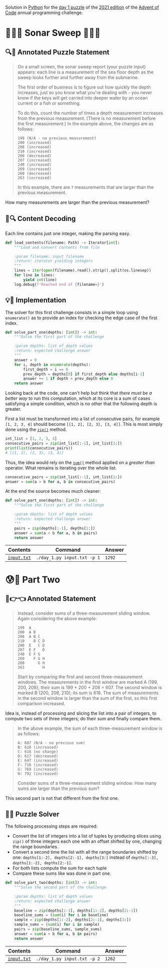 Solution in [Python][py] for the [day 1 puzzle][aoc-2021-1] of the [2021 edition][aoc-2021] of the [Advent of Code][aoc] annual programming challenge.

# 🎄🌟🌟 Sonar Sweep 🎄🌟🌟

## 🔍📖 Annotated Puzzle Statement

> On a small screen, the sonar sweep report (your puzzle input) appears: each line is a measurement of the sea floor depth as the sweep looks further and further away from the submarine.
>
> The first order of business is to figure out how quickly the depth increases, just so you know what you're dealing with - you never know if the keys will get carried into deeper water by an ocean current or a fish or something.
> 
> To do this, count the number of times a depth measurement increases from the previous measurement. (There is no measurement before the first measurement.) In the example above, the changes are as follows:
> 
> ```
> 199 (N/A - no previous measurement)
> 200 (increased)
> 208 (increased)
> 210 (increased)
> 200 (decreased)
> 207 (increased)
> 240 (increased)
> 269 (increased)
> 260 (decreased)
> 263 (increased)
> ```
> 
> In this example, there are `7` measurements that are larger than the previous measurement.

How many measurements are larger than the previous measurement?

## 💾🔍 Content Decoding

Each line contains just one integer, making the parsing easy.

```python
def load_contents(filename: Path) -> Iterator[int]:
    """Load and convert contents from file

    :param filename: input filename
    :return: iterator yielding integers
    """
    lines = iter(open(filename).read().strip().split(os.linesep))
    for line in lines:
        yield int(line)
    log.debug(f'Reached end of {filename=}')
```

## 💡🙋 Implementation

The solver for this first challenge consists in a simple loop using `enumerate()` as to provide an index for checking the edge case of the first index.

```python
def solve_part_one(depths: [int]) -> int:
    """Solve the first part of the challenge

    :param depths: list of depth values
    :return: expected challenge answer
    """
    answer = 0
    for i, depth in enumerate(depths):
        first_depth = i == 0
        prev_depth = depths[0] if first_depth else depths[i-1]
        answer += 1 if depth > prev_depth else 0
    return answer
```

Looking back at the code, one can't help but think that _there must be a better way_ to run this computation, which at its core is a sum of cases satisfying a simple condition, which is no other that the following depth is greater.

First a list must be transformed into a list of consecutive pairs, for example `[1, 2, 3, 4]` should become `[[1, 2], [2, 3], [3, 4]]`. This is most simply done using the [`zip()`][py-zip] method.

```python
int_list = [1, 2, 3, 4]
consecutive_pairs = zip(int_list[:-1], int_list[1:])
print(list(consecutive_pairs))
# [(1, 2), (2, 3), (3, 4)]
```

Thus, the idea would rely on the [`sum()`][py-sum] method applied on a _greater than_ operator. What remains is iterating over the whole list.

```python
consecutive_pairs = zip(int_list[:-1], int_list[1:])
answer = sum(a > b for a, b in consecutive_pairs)
```

At the end the source becomes much cleaner:

```python
def solve_part_one(depths: [int]) -> int:
    """Solve the first part of the challenge

    :param depths: list of depth values
    :return: expected challenge answer
    """
    pairs = zip(depths[:-1], depths[1:])
    answer = sum(a < b for a, b in pairs)
    return answer
```

Contents | Command | Answer
--- | --- | ---
[`input.txt`](./input.txt) | `./day_1.py input.txt -p 1` | `1292`

# 😰🙅 Part Two

## 🥺👉👈 Annotated Statement

> Instead, consider sums of a three-measurement sliding window. Again considering the above example:
> 
> ```
> 199  A      
> 200  A B    
> 208  A B C  
> 210    B C D
> 200  E   C D
> 207  E F   D
> 240  E F G  
> 269    F G H
> 260      G H
> 263        H
> ```
> 
> Start by comparing the first and second three-measurement windows. The measurements in the first window are marked A (199, 200, 208); their sum is 199 + 200 + 208 = 607. The second window is marked B (200, 208, 210); its sum is 618. The sum of measurements in the second window is larger than the sum of the first, so this first comparison increased.

Idea is, instead of processing and slicing the list into a pair of integers, to compute two sets of three integers; do their sum and finally compare them. 

> In the above example, the sum of each three-measurement window is as follows:
> 
> ```
> A: 607 (N/A - no previous sum)
> B: 618 (increased)
> C: 618 (no change)
> D: 617 (decreased)
> E: 647 (increased)
> F: 716 (increased)
> G: 769 (increased)
> H: 792 (increased)
> ```
> 
> Consider sums of a three-measurement sliding window. How many sums are larger than the previous sum?

This second part is not that different from the first one.

## 🤔🤯 Puzzle Solver

The following processing steps are required:

- Convert the list of integers into a list of tuples by producing slices using `zip()` of three integers each one with an offset shifted by one, changing the range boundaries.
- Convert a second time the list with all the range boundaries shifted by one: `depths[1:-2], depths[2:-1], depths[3:]` instead of `depths[:-3], depths[1:-2], depths[2:-1]`.
- For both lists compute the sum for each tuple
- Compare these sums like was done in part one.

```python
def solve_part_two(depths: [int]) -> int:
    """Solve the second part of the challenge

    :param depths: list of depth values
    :return: expected challenge answer
    """
    baseline = zip(depths[:-3], depths[1:-2], depths[2:-1])
    baseline_sums = (sum(i) for i in baseline)
    sample = zip(depths[1:-2], depths[2:-1], depths[3:])
    sample_sums = (sum(i) for i in sample)
    pairs = zip(baseline_sums, sample_sums)
    answer = sum(a < b for a, b in pairs)
    return answer
```

Contents | Command | Answer
--- | --- | ---
[`input.txt`](./input.txt) | `./day_1.py input.txt -p 2` | `1262`

[aoc]: https://adventofcode.com/
[aoc-2021]: https://adventofcode.com/2021/
[aoc-2021-1]: https://adventofcode.com/2021/day/1
[py]: https://docs.python.org/3/

[py-argparse]: https://docs.python.org/3/library/argparse.html
[py-cmath]: https://docs.python.org/3/library/cmath.html
[py-copy]: https://docs.python.org/3/library/copy.html
[py-counter]: https://docs.python.org/3/library/collections.html#collections.Counter
[py-decimal]: https://docs.python.org/3/library/decimal.html
[py-dict]: https://docs.python.org/3/tutorial/datastructures.html#dictionaries
[py-exit]: https://docs.python.org/3/library/sys.html?highlight=sys%20exit#sys.exit
[py-fractions]: https://docs.python.org/3/library/fractions.html
[py-generator]: https://docs.python.org/3/library/stdtypes.html#generator-types
[py-json-load]: https://docs.python.org/3/library/json.html#json.load
[py-iterator]: https://docs.python.org/3/reference/expressions.html#yield-expressions
[py-itertools]: https://docs.python.org/3/library/itertools.html
[py-itertools-permutations]: https://docs.python.org/3/library/itertools.html#itertools.permutations
[py-list]: https://docs.python.org/3/library/stdtypes.html#list
[py-main]: https://docs.python.org/3/library/__main__.html
[py-math]: https://docs.python.org/3/library/math.html
[py-math-comb]: https://docs.python.org/3/library/math.html#math.comb
[py-map]: https://docs.python.org/3/library/functions.html#map
[py-name]: https://docs.python.org/3/library/stdtypes.html#definition.__name__
[py-open]: https://docs.python.org/3/library/functions.html#open
[py-linesep]: https://docs.python.org/3/library/os.html#os.linesep
[py-read]: https://docs.python.org/3/library/io.html#io.TextIOBase.read
[py-return]: https://docs.python.org/3/reference/simple_stmts.html#the-return-statement
[py-set]: https://docs.python.org/3/library/stdtypes.html#set
[py-sn]: https://docs.python.org/3/library/types.html#types.SimpleNamespace
[py-split]: https://docs.python.org/3/library/stdtypes.html?highlight=strip#str.split
[py-string]: https://docs.python.org/3/library/stdtypes.html#textseq
[py-strip]: https://docs.python.org/3/library/stdtypes.html?highlight=strip#str.strip
[py-sum]: https://docs.python.org/3/library/functions.html#sum
[py-tuple]: https://docs.python.org/3/library/stdtypes.html#tuple
[py-zip]: https://docs.python.org/3/library/functions.html#zip
